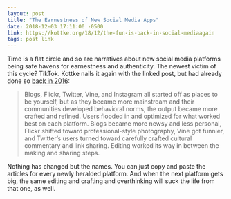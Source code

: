 ```yaml
---
layout: post
title: "The Earnestness of New Social Media Apps"
date: 2018-12-03 17:11:00 -0500
link: https://kottke.org/18/12/the-fun-is-back-in-social-mediaagain
tags: post link
---
```


Time is a flat circle and so are narratives about new social media platforms being safe havens for earnestness and authenticity. The newest victim of this cycle? TikTok. Kottke nails it again with the linked post, but had already done so [back in 2016](https://kottke.org/16/05/the-unbearable-lightness-of-being-yourself-on-social-media):

> Blogs, Flickr, Twitter, Vine, and Instagram all started off as places to be yourself, but as they became more mainstream and their communities developed behavioral norms, the output became more crafted and refined. Users flooded in and optimized for what worked best on each platform. Blogs became more newsy and less personal, Flickr shifted toward professional-style photography, Vine got funnier, and Twitter’s users turned toward carefully crafted cultural commentary and link sharing. Editing worked its way in between the making and sharing steps.

Nothing has changed but the names. You can just copy and paste the articles for every newly heralded platform. And when the next platform gets big, the same editing and crafting and overthinking will suck the life from that one, as well.
